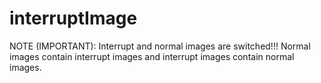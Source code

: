 # interruptImage
NOTE (IMPORTANT): Interrupt and normal images are switched!!! Normal images contain interrupt images and interrupt images contain normal images.
